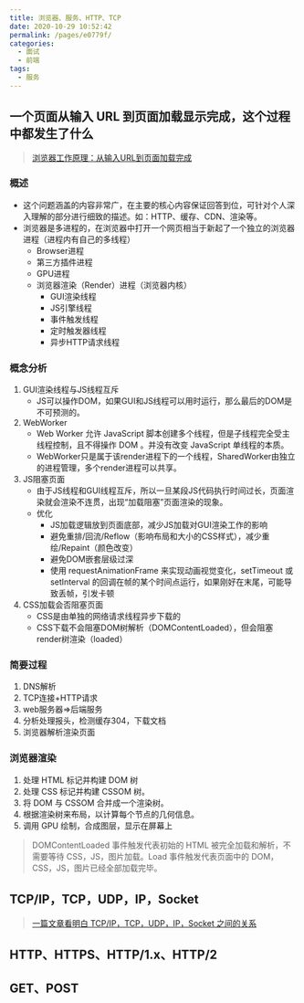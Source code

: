 ```yaml
---
title: 浏览器、服务、HTTP、TCP
date: 2020-10-29 10:52:42
permalink: /pages/e0779f/
categories: 
  - 面试
  - 前端
tags: 
  - 服务
--- 
```


## 一个页面从输入 URL 到页面加载显示完成，这个过程中都发生了什么

> [浏览器工作原理：从输入URL到页面加载完成](https://github.com/amandakelake/blog/issues/55)

### 概述

- 这个问题涵盖的内容非常广，在主要的核心内容保证回答到位，可针对个人深入理解的部分进行细致的描述。如：HTTP、缓存、CDN、渲染等。
- 浏览器是多进程的，在浏览器中打开一个网页相当于新起了一个独立的浏览器进程（进程内有自己的多线程）
  - Browser进程
  - 第三方插件进程
  - GPU进程
  - 浏览器渲染（Render）进程（浏览器内核）
    - GUI渲染线程
    - JS引擎线程
    - 事件触发线程
    - 定时触发器线程
    - 异步HTTP请求线程

### 概念分析

1. GUI渲染线程与JS线程互斥
   - JS可以操作DOM，如果GUI和JS线程可以用时运行，那么最后的DOM是不可预测的。
2. WebWorker
   - Web Worker 允许 JavaScript 脚本创建多个线程，但是子线程完全受主线程控制，且不得操作 DOM 。并没有改变 JavaScript 单线程的本质。
   - WebWorker只是属于该render进程下的一个线程，SharedWorker由独立的进程管理，多个render进程可以共享。
3. JS阻塞页面
   - 由于JS线程和GUI线程互斥，所以一旦某段JS代码执行时间过长，页面渲染就会渲染不连贯，出现“加载阻塞”页面渲染的现象。
   - 优化
      - JS加载逻辑放到页面底部，减少JS加载对GUI渲染工作的影响
      - 避免重排/回流/Reflow（影响布局和大小的CSS样式），减少重绘/Repaint（颜色改变）
      - 避免DOM嵌套层级过深
      - 使用 requestAnimationFrame 来实现动画视觉变化，setTimeout 或 setInterval 的回调在帧的某个时间点运行，如果刚好在末尾，可能导致丢帧，引发卡顿
4. CSS加载会否阻塞页面
   - CSS是由单独的网络请求线程异步下载的
   - CSS下载不会阻塞DOM树解析（DOMContentLoaded），但会阻塞render树渲染（loaded）

### 简要过程

1. DNS解析
2. TCP连接+HTTP请求
3. web服务器=>后端服务
4. 分析处理报头，检测缓存304，下载文档
5. 浏览器解析渲染页面

### 浏览器渲染

1. 处理 HTML 标记并构建 DOM 树
2. 处理 CSS 标记并构建 CSSOM 树。
3. 将 DOM 与 CSSOM 合并成一个渲染树。
4. 根据渲染树来布局，以计算每个节点的几何信息。
5. 调用 GPU 绘制，合成图层，显示在屏幕上

> DOMContentLoaded 事件触发代表初始的 HTML 被完全加载和解析，不需要等待 CSS，JS，图片加载。Load 事件触发代表页面中的 DOM，CSS，JS，图片已经全部加载完毕。

## TCP/IP，TCP，UDP，IP，Socket

> [一篇文章看明白 TCP/IP，TCP，UDP，IP，Socket 之间的关系](https://blog.csdn.net/freekiteyu/article/details/72236734)

## HTTP、HTTPS、HTTP/1.x、HTTP/2

## GET、POST

